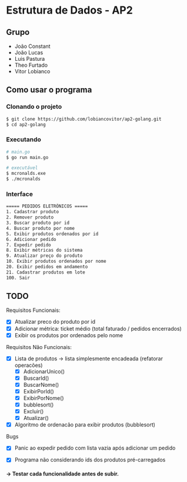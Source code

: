 # Estrutura de Dados - AP2

## Grupo
- João Constant
- João Lucas
- Luis Pastura
- Theo Furtado
- Vitor Lobianco

## Como usar o programa 

### Clonando o projeto

```bash
$ git clone https://github.com/lobiancovitor/ap2-golang.git
$ cd ap2-golang
```

### Executando

```bash
# main.go
$ go run main.go

# executável
$ mcronalds.exe
$ ./mcronalds
```

### Interface

```bash
===== PEDIDOS ELETRÔNICOS =====
1. Cadastrar produto
2. Remover produto
3. Buscar produto por id
4. Buscar produto por nome
5. Exibir produtos ordenados por id
6. Adicionar pedido
7. Expedir pedido
8. Exibir métricas do sistema
9. Atualizar preço do produto
10. Exibir produtos ordenados por nome
20. Exibir pedidos em andamento
21. Cadastrar produtos em lote 
100. Sair
```

## TODO

Requisitos Funcionais:
- [x] Atualizar preco do produto por id
- [x] Adicionar métrica: ticket médio (total faturado / pedidos encerrados)
- [x] Exibir os produtos por ordenados pelo nome

Requisitos Não Funcionais:
- [x] Lista de produtos &rarr; lista simplesmente encadeada (refatorar operacões)
  - [x] AdicionarUnico()
  - [x] BuscarId()
  - [x] BuscarNome()
  - [x] ExibirPorId()
  - [x] ExibirPorNome()
  - [x] bubblesort()
  - [x] Excluir()
  - [x] Atualizar()
- [x] Algoritmo de ordenacão para exibir produtos (bubblesort)

Bugs
- [x] Panic ao expedir pedido com lista vazia após adicionar um pedido
- [x] Programa não considerando ids dos produtos pré-carregados


#### &rarr; Testar cada funcionalidade antes de subir.